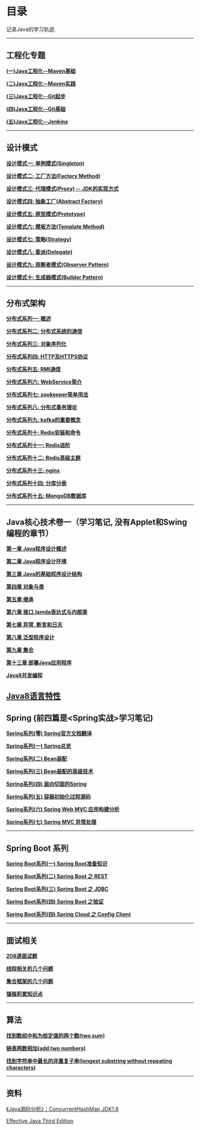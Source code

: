 # 目录

记录Java的学习轨迹.

--------

## 工程化专题

**[(一)Java工程化--Maven基础](https://www.cnblogs.com/walkinhalo/p/9514469.html)**

**[(二)Java工程化--Maven实践](https://www.cnblogs.com/walkinhalo/p/9547606.html)**

**[(三)Java工程化--Git起步](https://www.cnblogs.com/walkinhalo/p/9538998.html)**

**[(四)Java工程化--Git基础](https://www.cnblogs.com/walkinhalo/p/9541362.html)**

**[(五)Java工程化--Jenkins](https://www.cnblogs.com/walkinhalo/p/9553713.html)**

--------

## 设计模式

**[设计模式一: 单例模式(Singleton)](https://www.cnblogs.com/walkinhalo/p/9513118.html)**

**[设计模式二: 工厂方法(Factory Method)](https://www.cnblogs.com/walkinhalo/p/9563289.html)**

**[设计模式三: 代理模式(Proxy) -- JDK的实现方式](https://www.cnblogs.com/walkinhalo/p/9567496.html)**

**[设计模式四: 抽象工厂(Abstract Factory)](https://www.cnblogs.com/walkinhalo/p/9573109.html)**

**[设计模式五: 原型模式(Prototype)](https://www.cnblogs.com/walkinhalo/p/9579393.html)**

**[设计模式六: 模板方法(Template Method)](https://www.cnblogs.com/walkinhalo/p/9588618.html)**

**[设计模式七: 策略(Strategy)](https://www.cnblogs.com/walkinhalo/p/9591039.html)**

**[设计模式八: 委派(Delegate)](https://www.cnblogs.com/walkinhalo/p/9603932.html)**

**[设计模式九: 观察者模式(Observer Pattern)](https://www.cnblogs.com/walkinhalo/p/9638457.html)**

**[设计模式十: 生成器模式(Builder Pattern)](https://www.cnblogs.com/walkinhalo/p/9816831.html)**

--------

## 分布式架构

**[分布式系列一: 概述](https://www.cnblogs.com/walkinhalo/p/9646011.html)**

**[分布式系列二: 分布式系统的通信](https://www.cnblogs.com/walkinhalo/p/9651065.html)**

**[分布式系列三: 对象序列化](https://www.cnblogs.com/walkinhalo/p/9661424.html)**

**[分布式系列四: HTTP及HTTPS协议](https://www.cnblogs.com/walkinhalo/p/9669340.html)**

**[分布式系列五: RMI通信](https://www.cnblogs.com/walkinhalo/p/9678139.html)**

**[分布式系列六: WebService简介](https://www.cnblogs.com/walkinhalo/p/9685356.html)**

**[分布式系列七: zookeeper简单用法](https://www.cnblogs.com/walkinhalo/p/9740198.html)**

**[分布式系列八: 分布式事务理论](https://www.cnblogs.com/walkinhalo/p/10647977.html)**

**[分布式系列九: kafka的重要概念](https://www.cnblogs.com/walkinhalo/p/10692705.html)**

**[分布式系列十: Redis安装和命令](https://www.cnblogs.com/walkinhalo/p/10704721.html)**

**[分布式系列十一: Redis进阶](https://www.cnblogs.com/walkinhalo/p/10710107.html)**

**[分布式系列十二: Redis高级主题](https://www.cnblogs.com/walkinhalo/p/10719688.html)**

**[分布式系列十三: nginx](https://www.cnblogs.com/walkinhalo/p/10735292.html)**

**[分布式系列十四: 分库分表](https://www.cnblogs.com/walkinhalo/p/10740781.html)**

**[分布式系列十五: MongoDB数据库](https://www.cnblogs.com/walkinhalo/p/10789698.html)**

--------

## Java核心技术卷一（学习笔记, 没有Applet和Swing编程的章节）

**[第一章 Java程序设计概述](https://www.cnblogs.com/walkinhalo/p/9556808.html)**

**[第二章 Java程序设计环境](https://www.cnblogs.com/walkinhalo/p/9561676.html)**

**[第三章 Java的基础程序设计结构](https://www.cnblogs.com/walkinhalo/p/9569241.html)**

**[第四章 对象与类](https://www.cnblogs.com/walkinhalo/p/9580033.html)**

**[第五章 继承](https://www.cnblogs.com/walkinhalo/p/9591552.html)**

**[第六章 接口,lamda表达式与内部类](https://www.cnblogs.com/walkinhalo/p/9601803.html)**

**[第七章 异常, 断言和日志](https://www.cnblogs.com/walkinhalo/p/9622148.html)**

**[第八章 泛型程序设计](https://www.cnblogs.com/walkinhalo/p/9651891.html)**

**[第九章 集合](https://www.cnblogs.com/walkinhalo/p/9651847.html)**

**[第十三章 部署Java应用程序](https://www.cnblogs.com/walkinhalo/p/9678440.html)**

**[Java8并发编程](https://www.cnblogs.com/walkinhalo/p/11125719.html)**

**[Java8语言特性](https://www.cnblogs.com/walkinhalo/p/11125727.html)**
--------

## Spring (前四篇是<Spring实战>学习笔记)

**[Spring系列(零) Spring官方文档翻译](https://www.cnblogs.com/walkinhalo/p/10502420.html)**

**[Spring系列(一) Spring总览](https://www.cnblogs.com/walkinhalo/p/9601226.html)**

**[Spring系列(二) Bean装配](https://www.cnblogs.com/walkinhalo/p/9607524.html)**

**[Spring系列(三) Bean装配的高级技术](https://www.cnblogs.com/walkinhalo/p/9613360.html)**

**[Spring系列(四) 面向切面的Spring](https://www.cnblogs.com/walkinhalo/p/9628086.html)**

**[Spring系列(五) 容器初始化过程源码](https://www.cnblogs.com/walkinhalo/p/9649415.html)**

**[Spring系列(六) Spring Web MVC 应用构建分析](https://www.cnblogs.com/walkinhalo/p/9732125.html)**

**[Spring系列(七) Spring MVC 异常处理](https://www.cnblogs.com/walkinhalo/p/9744656.html)**

--------

## Spring Boot 系列

**[Spring Boot系列(一) Spring Boot准备知识](https://www.cnblogs.com/walkinhalo/p/10756699.html)**

**[Spring Boot系列(二) Spring Boot 之 REST](https://www.cnblogs.com/walkinhalo/p/10771152.html)**

**[Spring Boot系列(三) Spring Boot 之 JDBC](https://www.cnblogs.com/walkinhalo/p/10799768.html)**

**[Spring Boot系列(四) Spring Boot 之验证](https://www.cnblogs.com/walkinhalo/p/10826996.html)**

**[Spring Boot系列(四) Spring Cloud 之 Config Client](https://www.cnblogs.com/walkinhalo/p/10846986.html)**

--------

## 面试相关

**[208道面试题](https://www.cnblogs.com/walkinhalo/p/10686437.html)**

**[线程相关的几个问题](https://www.cnblogs.com/walkinhalo/p/10752221.html)**

**[集合框架的几个问题]()**

**[锱铢积累知识点]()**

--------

## 算法

**[找到数组中和为给定值的两个数(two sum)](https://www.cnblogs.com/walkinhalo/p/10801865.html)**

**[链表两数相加(add two numbers)](https://www.cnblogs.com/walkinhalo/p/10813945.html)**

**[找到字符串中最长的非重复子串(longest substring without repeating characters)](https://www.cnblogs.com/walkinhalo/p/10830759.html)**

---------

## 资料

[《Java源码分析》：ConcurrentHashMap JDK1.8](https://blog.csdn.net/u010412719/article/details/52145145)

[Effective Java Third Edition](https://www.cnblogs.com/IcanFixIt/tag/Effective%20Java%20Third%20Edition/)